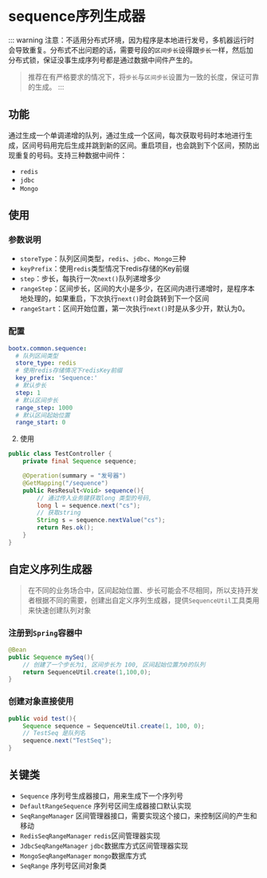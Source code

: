 # sequence序列生成器
::: warning
注意：不适用分布式环境，因为程序是本地进行发号，多机器运行时会导致重复。分布式不出问题的话，需要号段的`区间步长`设得跟`步长`一样，然后加分布式锁，保证没事生成序列号都是通过数据中间件产生的。
> 推荐在有严格要求的情况下，将`步长`与`区间步长`设置为一致的长度，保证可靠的生成。
:::
## 功能
通过生成一个单调递增的队列，通过生成一个区间，每次获取号码时本地进行生成，区间号码用完后生成并跳到新的区间。重启项目，也会跳到下个区间，预防出现重复的号码。支持三种数据中间件：
- `redis`
- `jdbc`
- `Mongo`

## 使用
### 参数说明
- `storeType`：队列区间类型，`redis`、`jdbc`、`Mongo`三种
- `keyPrefix`：使用`redis`类型情况下redis存储的Key前缀
- `step`：步长，每执行一次`next()`队列递增多少
- `rangeStep`：区间步长，区间的大小是多少，在区间内进行递增时，是程序本地处理的，如果重启，下次执行`next()`时会跳转到下一个区间
- `rangeStart`：区间开始位置，第一次执行`next()`时是从多少开，默认为0。
### 配置 
```yaml
bootx.common.sequence:
  # 队列区间类型
  store_type: redis 
  # 使用redis存储情况下redisKey前缀
  key_prefix: 'Sequence:'
  # 默认步长
  step: 1
  # 默认区间步长
  range_step: 1000
  # 默认区间起始位置
  range_start: 0
```

2. 使用 
```java
public class TestController {
    private final Sequence sequence;

    @Operation(summary = "发号器")
    @GetMapping("/sequence")
    public ResResult<Void> sequence(){
        // 通过传入业务键获取long 类型的号码,
        long l = sequence.next("cs");
        // 获取string
        String s = sequence.nextValue("cs");
        return Res.ok();
    }
}
```

## 自定义序列生成器
> 在不同的业务场合中，区间起始位置、步长可能会不尽相同，所以支持开发者根据不同的需要，创建出自定义序列生成器，提供`SequenceUtil`工具类用来快速创建队列对象

### 注册到`Spring`容器中

```java
@Bean
public Sequence mySeq(){
    // 创建了一个步长为1, 区间步长为 100, 区间起始位置为0的队列
    return SequenceUtil.create(1,100,0);
}
```
### 创建对象直接使用
```java
public void test(){
    Sequence sequence = SequenceUtil.create(1, 100, 0);
    // TestSeq 是队列名
    sequence.next("TestSeq");
}
```

## 关键类

- `Sequence` 序列号生成器接口，用来生成下一个序列号
- `DefaultRangeSequence` 序列号区间生成器接口默认实现
- `SeqRangeManager` 区间管理器接口，需要实现这个接口，来控制区间的产生和移动
- `RedisSeqRangeManager` `redis`区间管理器实现
- `JdbcSeqRangeManager` `jdbc`数据库方式区间管理器实现
- `MongoSeqRangeManager` `mongo`数据库方式
- `SeqRange` 序列号区间对象类
